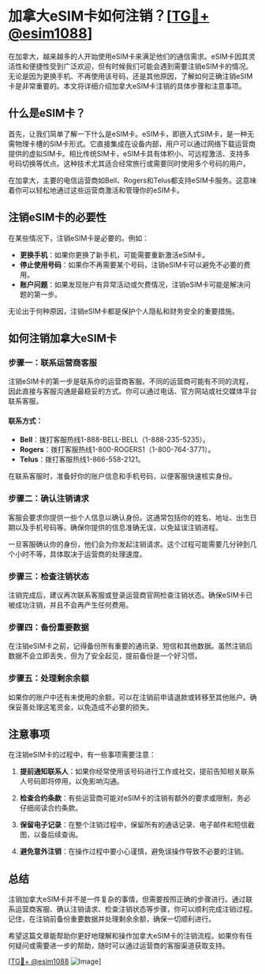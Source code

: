 # 加拿大eSIM卡如何注销？[[TG💪+ @esim1088](https://t.me/s/esim1088)]

在加拿大，越来越多的人开始使用eSIM卡来满足他们的通信需求。eSIM卡因其灵活性和便捷性受到广泛欢迎，但有时候我们可能会遇到需要注销eSIM卡的情况。无论是因为更换手机、不再使用该号码，还是其他原因，了解如何正确注销eSIM卡是非常重要的。本文将详细介绍加拿大eSIM卡注销的具体步骤和注意事项。

## 什么是eSIM卡？

首先，让我们简单了解一下什么是eSIM卡。eSIM卡，即嵌入式SIM卡，是一种无需物理卡槽的SIM卡形式。它直接集成在设备内部，用户可以通过网络下载运营商提供的虚拟SIM卡。相比传统SIM卡，eSIM卡具有体积小、可远程激活、支持多号码切换等优点。这种技术尤其适合经常旅行或需要同时使用多个号码的用户。

在加拿大，主要的电信运营商如Bell、Rogers和Telus都支持eSIM卡服务。这意味着你可以轻松地通过这些运营商激活和管理你的eSIM卡。

## 注销eSIM卡的必要性

在某些情况下，注销eSIM卡是必要的。例如：

- **更换手机**：如果你更换了新手机，可能需要重新激活eSIM卡。
- **停止使用号码**：如果你不再需要某个号码，注销eSIM卡可以避免不必要的费用。
- **账户问题**：如果发现账户有异常活动或欠费情况，注销eSIM卡可能是解决问题的第一步。

无论出于何种原因，注销eSIM卡都是保护个人隐私和财务安全的重要措施。

## 如何注销加拿大eSIM卡

### 步骤一：联系运营商客服

注销eSIM卡的第一步是联系你的运营商客服。不同的运营商可能有不同的流程，因此直接与客服沟通是最稳妥的方式。你可以通过电话、官方网站或社交媒体平台联系客服。

#### 联系方式：
- **Bell**：拨打客服热线1-888-BELL-BELL（1-888-235-5235）。
- **Rogers**：拨打客服热线1-800-ROGERS1（1-800-764-3771）。
- **Telus**：拨打客服热线1-866-558-2121。

在联系客服时，准备好你的账户信息和手机号码，以便客服快速核实身份。

### 步骤二：确认注销请求

客服会要求你提供一些个人信息以确认身份。这通常包括你的姓名、地址、出生日期以及手机号码等。确保你提供的信息准确无误，以免延误注销进程。

一旦客服确认你的身份，他们会为你发起注销请求。这个过程可能需要几分钟到几个小时不等，具体取决于运营商的处理速度。

### 步骤三：检查注销状态

注销完成后，建议再次联系客服或登录运营商官网检查注销状态。确保eSIM卡已被成功注销，并且不会再产生任何费用。

### 步骤四：备份重要数据

在注销eSIM卡之前，记得备份所有重要的通讯录、短信和其他数据。虽然注销后数据不会立即丢失，但为了安全起见，提前备份是一个好习惯。

### 步骤五：处理剩余余额

如果你的账户中还有未使用的余额，可以在注销前申请退款或转移至其他账户。确保妥善处理这笔资金，以免造成不必要的损失。

## 注意事项

在注销eSIM卡的过程中，有一些事项需要注意：

1. **提前通知联系人**：如果你经常使用该号码进行工作或社交，提前告知相关联系人号码即将停用，以免影响沟通。
   
2. **检查合约条款**：有些运营商可能对eSIM卡的注销有额外的要求或限制，务必仔细阅读合约条款。

3. **保留电子记录**：在整个注销过程中，保留所有的通话记录、电子邮件和短信截图，以备后续查询。

4. **避免意外注销**：在操作过程中要小心谨慎，避免误操作导致不必要的注销。

## 总结

注销加拿大eSIM卡并不是一件复杂的事情，但需要按照正确的步骤进行。通过联系运营商客服、确认注销请求、检查注销状态等步骤，你可以顺利完成注销过程。记住，在注销前备份重要数据并处理剩余余额，确保一切顺利进行。

希望这篇文章能帮助你更好地理解和操作加拿大eSIM卡的注销流程。如果你有任何疑问或需要进一步的帮助，随时可以通过运营商的客服渠道获取支持。

[[TG💪+ @esim1088](https://t.me/s/esim1088) ![Image](https://i.postimg.cc/4NQfJmqS/Snipaste-2025-05-13-00-14-12.png)]